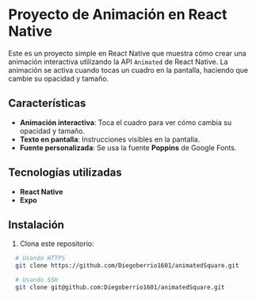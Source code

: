 # Proyecto de Animación en React Native

Este es un proyecto simple en React Native que muestra cómo crear una animación interactiva utilizando la API `Animated` de React Native. La animación se activa cuando tocas un cuadro en la pantalla, haciendo que cambie su opacidad y tamaño.

## Características

- **Animación interactiva**: Toca el cuadro para ver cómo cambia su opacidad y tamaño.
- **Texto en pantalla**: Instrucciones visibles en la pantalla.
- **Fuente personalizada**: Se usa la fuente **Poppins** de Google Fonts.

## Tecnologías utilizadas

- **React Native**
- **Expo**


## Instalación

1. Clona este repositorio:

 ```bash
   # Usando HTTPS
   git clone https://github.com/Diegoberrio1601/animatedSquare.git

   # Usando SSH
   git clone git@github.com:Diegoberrio1601/animatedSquare.git
